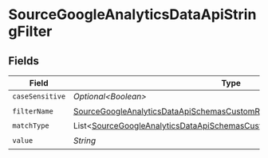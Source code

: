 # SourceGoogleAnalyticsDataApiStringFilter


## Fields

| Field                                                                                                                                                                             | Type                                                                                                                                                                              | Required                                                                                                                                                                          | Description                                                                                                                                                                       |
| --------------------------------------------------------------------------------------------------------------------------------------------------------------------------------- | --------------------------------------------------------------------------------------------------------------------------------------------------------------------------------- | --------------------------------------------------------------------------------------------------------------------------------------------------------------------------------- | --------------------------------------------------------------------------------------------------------------------------------------------------------------------------------- |
| `caseSensitive`                                                                                                                                                                   | *Optional\<Boolean>*                                                                                                                                                              | :heavy_minus_sign:                                                                                                                                                                | N/A                                                                                                                                                                               |
| `filterName`                                                                                                                                                                      | [SourceGoogleAnalyticsDataApiSchemasCustomReportsArrayMetricFilterFilterName](../../models/shared/SourceGoogleAnalyticsDataApiSchemasCustomReportsArrayMetricFilterFilterName.md) | :heavy_check_mark:                                                                                                                                                                | N/A                                                                                                                                                                               |
| `matchType`                                                                                                                                                                       | List\<[SourceGoogleAnalyticsDataApiSchemasCustomReportsArrayValidEnums](../../models/shared/SourceGoogleAnalyticsDataApiSchemasCustomReportsArrayValidEnums.md)>                  | :heavy_minus_sign:                                                                                                                                                                | N/A                                                                                                                                                                               |
| `value`                                                                                                                                                                           | *String*                                                                                                                                                                          | :heavy_check_mark:                                                                                                                                                                | N/A                                                                                                                                                                               |